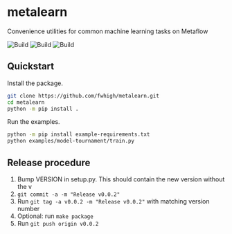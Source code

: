 # metalearn

Convenience utilities for common machine learning tasks on Metaflow

![Build](https://github.com/fwhigh/metalearn/actions/workflows/python36.yml/badge.svg)
![Build](https://github.com/fwhigh/metalearn/actions/workflows/python37.yml/badge.svg)
![Build](https://github.com/fwhigh/metalearn/actions/workflows/python38.yml/badge.svg)

## Quickstart

Install the package.

```bash
git clone https://github.com/fwhigh/metalearn.git
cd metalearn
python -m pip install .
```

Run the examples.

```bash
python -m pip install example-requirements.txt
python examples/model-tournament/train.py
```

## Release procedure

1. Bump VERSION in setup.py. This should contain the new version without the v
1. `git commit -a -m "Release v0.0.2"`
1. Run `git tag -a v0.0.2 -m "Release v0.0.2"` with matching version number
1. Optional: run `make package`
1. Run `git push origin v0.0.2`
